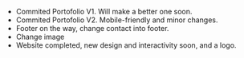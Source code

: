 - Commited Portofolio V1. Will make a better one soon.
- Commited Portofolio V2. Mobile-friendly and minor changes.
- Footer on the way, change contact into footer.
- Change image
- Website completed, new design and interactivity soon, and a logo.
